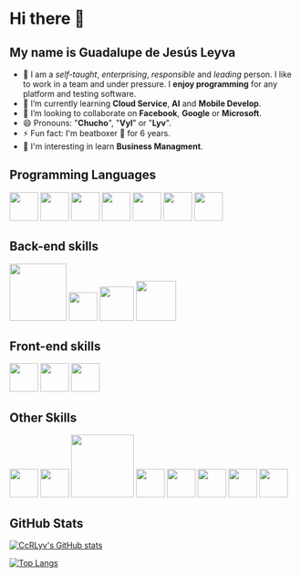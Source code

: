 # Hi there 👋
## My name is Guadalupe de Jesús Leyva 
 
 - 🤔 I am a _self-taught_, _enterprising_, _responsible_ and _leading_ person. I like to work in a team and under pressure. I **enjoy programming** for any platform and testing software.
 - 🌱 I’m currently learning **Cloud Service**, **AI** and **Mobile Develop**.
 - 👯 I’m looking to collaborate on **Facebook**, **Google** or **Microsoft**.
 - 😄 Pronouns: "**Chucho**", "**Vyl**" or "**Lyv**".
 - ⚡ Fun fact: I'm beatboxer 🎤 for 6 years.
 - 🤔 I'm interesting in learn **Business Managment**.

## Programming Languages
<img src="https://i.pinimg.com/originals/5d/08/78/5d087850e740fc8f6fd767d121c28a58.png" width="50px"/> <img src="https://freevectorlogo.net/wp-content/uploads/2013/03/java-eps-vector-logo-400x400.png" width="50px"/> <img src="https://upload.wikimedia.org/wikipedia/commons/thumb/4/40/VB.NET_Logo.svg/1200px-VB.NET_Logo.svg.png" width="50px"/> <img src="https://hackr.io/tutorials/assembly-language/logo-assembly-language.svg?ver=1603208610" width="50px" /> <img src="https://muchoruidoypocasluces.com/forsale/img/logo-php.png" width="50px" /> <img src="https://upload.wikimedia.org/wikipedia/commons/thumb/9/99/Unofficial_JavaScript_logo_2.svg/800px-Unofficial_JavaScript_logo_2.svg.png" width="50px" /> <img src="https://upload.wikimedia.org/wikipedia/commons/thumb/c/c3/Python-logo-notext.svg/110px-Python-logo-notext.svg.png" width="50px" /> 

## Back-end skills
<img src="https://download.logo.wine/logo/MySQL/MySQL-Logo.wine.png" width="100px"/> <img src="https://upload.wikimedia.org/wikipedia/commons/thumb/2/29/Postgresql_elephant.svg/1200px-Postgresql_elephant.svg.png" width="50px"/> <img src="https://brandslogos.com/wp-content/uploads/thumbs/microsoft-sql-server-logo-vector.svg" width="60px"/> <img src="https://www.oracle.com/a/ocom/img/sql-dev.svg" width="70px" />

## Front-end skills
<img src="https://cdn.pixabay.com/photo/2017/08/05/11/16/logo-2582748_1280.png" width="50px"/> <img src="https://cdn.pixabay.com/photo/2017/08/05/11/16/logo-2582747_1280.png" width="50px"/> <img src="https://upload.wikimedia.org/wikipedia/commons/thumb/b/b2/Bootstrap_logo.svg/1024px-Bootstrap_logo.svg.png" width="50px"/>

## Other Skills
<img src="https://upload.wikimedia.org/wikipedia/commons/thumb/c/c2/Adobe_XD_CC_icon.svg/245px-Adobe_XD_CC_icon.svg.png" width="50px" /> <img src="https://git-scm.com/images/logos/downloads/Git-Icon-1788C.png" width="50px"/> <img src="https://unity3d.com/profiles/unity3d/themes/unity/images/pages/branding_trademarks/unity-masterbrand-black.png" width="110px"/> <img src="https://upload.wikimedia.org/wikipedia/commons/thumb/5/5f/Microsoft_Office_logo_%282019%E2%80%93present%29.svg/125px-Microsoft_Office_logo_%282019%E2%80%93present%29.svg.png" width="50px"/> <img src="https://upload.wikimedia.org/wikipedia/commons/thumb/3/35/Tux.svg/1200px-Tux.svg.png" width="50px"/>  <img src="https://logodownload.org/wp-content/uploads/2015/05/android-logo-3-2.png" width="50px"/> <img src="https://upload.wikimedia.org/wikipedia/commons/thumb/a/a3/.NET_Logo.svg/456px-.NET_Logo.svg.png" width="50px"/> <img src="https://st3.depositphotos.com/1985863/13551/v/450/depositphotos_135515040-stock-illustration-agile-development-illustration-design.jpg" width="50px" />

## GitHub Stats

[![CcRLyv's GitHub stats](https://github-readme-stats.vercel.app/api?username=CcRLyv&show_icons=true&theme=radical)](https://github.com/CcRLyv/github-readme-stats)

[![Top Langs](https://github-readme-stats.vercel.app/api/top-langs/?username=CcRLyv&layout=compact&show_icons=true&theme=radical)](https://github.com/CcRLyv/github-readme-stats)
